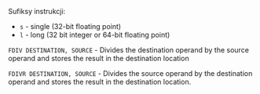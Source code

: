 Sufiksy instrukcji:

- `s` - single (32-bit floating point)
- `l` - long (32 bit integer or 64-bit floating point)

`FDIV DESTINATION, SOURCE` - Divides the destination operand by the source operand and stores the result in the destination location

`FDIVR DESTINATION, SOURCE` - Divides the source operand by the destination operand and stores the result in the destination location.

